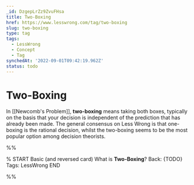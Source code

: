 ```yaml
---
_id: DzgepLrZz9ZvuFHsa
title: Two-Boxing
href: https://www.lesswrong.com/tag/two-boxing
slug: two-boxing
type: tag
tags:
  - LessWrong
  - Concept
  - Tag
synchedAt: '2022-09-01T09:42:19.962Z'
status: todo
---
```


# Two-Boxing

In [[Newcomb's Problem]], **two-boxing** means taking both boxes, typically on the basis that your decision is independent of the prediction that has already been made. The general consensus on Less Wrong is that one-boxing is the rational decision, whilst the two-boxing seems to be the most popular option among decision theorists.


%%

% START
Basic (and reversed card)
What is **Two-Boxing**?
Back: {TODO}
Tags: LessWrong
END
<!--ID: 1663156961551-->


%%
	

